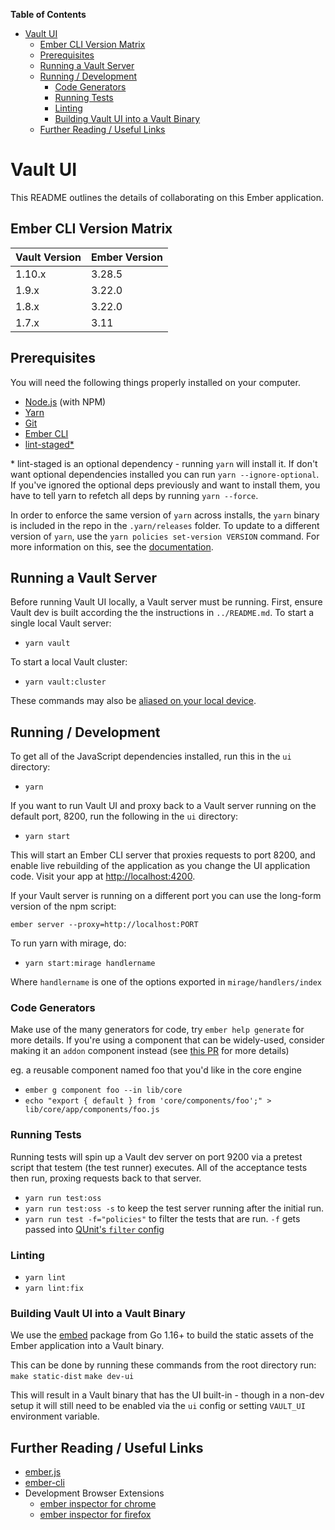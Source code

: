 **Table of Contents**

<!-- START doctoc generated TOC please keep comment here to allow auto update -->
<!-- DON'T EDIT THIS SECTION, INSTEAD RE-RUN doctoc TO UPDATE -->


- [Vault UI](#vault-ui)
  - [Ember CLI Version Matrix](#ember-cli-version-matrix)
  - [Prerequisites](#prerequisites)
  - [Running a Vault Server](#running-a-vault-server)
  - [Running / Development](#running--development)
    - [Code Generators](#code-generators)
    - [Running Tests](#running-tests)
    - [Linting](#linting)
    - [Building Vault UI into a Vault Binary](#building-vault-ui-into-a-vault-binary)
  - [Further Reading / Useful Links](#further-reading--useful-links)

<!-- END doctoc generated TOC please keep comment here to allow auto update -->

# Vault UI

This README outlines the details of collaborating on this Ember application.

## Ember CLI Version Matrix

| Vault Version | Ember Version |
| ------------- | ------------- |
| 1.10.x        | 3.28.5        |
| 1.9.x         | 3.22.0        |
| 1.8.x         | 3.22.0        |
| 1.7.x         | 3.11          |

## Prerequisites

You will need the following things properly installed on your computer.

- [Node.js](https://nodejs.org/) (with NPM)
- [Yarn](https://yarnpkg.com/en/)
- [Git](https://git-scm.com/)
- [Ember CLI](https://ember-cli.com/)
- [lint-staged\*](https://www.npmjs.com/package/lint-staged)

\* lint-staged is an optional dependency - running `yarn` will install it.
If don't want optional dependencies installed you can run `yarn --ignore-optional`. If you've ignored the optional deps
previously and want to install them, you have to tell yarn to refetch all deps by
running `yarn --force`.

In order to enforce the same version of `yarn` across installs, the `yarn` binary is included in the repo
in the `.yarn/releases` folder. To update to a different version of `yarn`, use the `yarn policies set-version VERSION` command. For more information on this, see the [documentation](https://yarnpkg.com/en/docs/cli/policies).

## Running a Vault Server

Before running Vault UI locally, a Vault server must be running. First, ensure
Vault dev is built according the the instructions in `../README.md`. To start a
single local Vault server:

- `yarn vault`

To start a local Vault cluster:

- `yarn vault:cluster`

These commands may also be [aliased on your local device](https://github.com/hashicorp/vault-tools/blob/master/users/noelle/vault_aliases).

## Running / Development

To get all of the JavaScript dependencies installed, run this in the `ui` directory:

- `yarn`

If you want to run Vault UI and proxy back to a Vault server running
on the default port, 8200, run the following in the `ui` directory:

- `yarn start`

This will start an Ember CLI server that proxies requests to port 8200,
and enable live rebuilding of the application as you change the UI application code.
Visit your app at [http://localhost:4200](http://localhost:4200).

If your Vault server is running on a different port you can use the
long-form version of the npm script:

`ember server --proxy=http://localhost:PORT`

To run yarn with mirage, do:

- `yarn start:mirage handlername`

Where `handlername` is one of the options exported in `mirage/handlers/index`

### Code Generators

Make use of the many generators for code, try `ember help generate` for more details. If you're using a component that can be widely-used, consider making it an `addon` component instead (see [this PR](https://github.com/hashicorp/vault/pull/6629) for more details)

eg. a reusable component named foo that you'd like in the core engine

- `ember g component foo --in lib/core`
- `echo "export { default } from 'core/components/foo';" > lib/core/app/components/foo.js`

### Running Tests

Running tests will spin up a Vault dev server on port 9200 via a
pretest script that testem (the test runner) executes. All of the
acceptance tests then run, proxing requests back to that server.

- `yarn run test:oss`
- `yarn run test:oss -s` to keep the test server running after the initial run.
- `yarn run test -f="policies"` to filter the tests that are run. `-f` gets passed into
  [QUnit's `filter` config](https://api.qunitjs.com/config/QUnit.config#qunitconfigfilter-string--default-undefined)

### Linting

- `yarn lint`
- `yarn lint:fix`

### Building Vault UI into a Vault Binary

We use the [embed](https://golang.org/pkg/embed/) package from Go 1.16+ to build
the static assets of the Ember application into a Vault binary.

This can be done by running these commands from the root directory run:
`make static-dist`
`make dev-ui`

This will result in a Vault binary that has the UI built-in - though in
a non-dev setup it will still need to be enabled via the `ui` config or
setting `VAULT_UI` environment variable.

## Further Reading / Useful Links

- [ember.js](http://emberjs.com/)
- [ember-cli](https://ember-cli.com/)
- Development Browser Extensions
  - [ember inspector for chrome](https://chrome.google.com/webstore/detail/ember-inspector/bmdblncegkenkacieihfhpjfppoconhi)
  - [ember inspector for firefox](https://addons.mozilla.org/en-US/firefox/addon/ember-inspector/)
